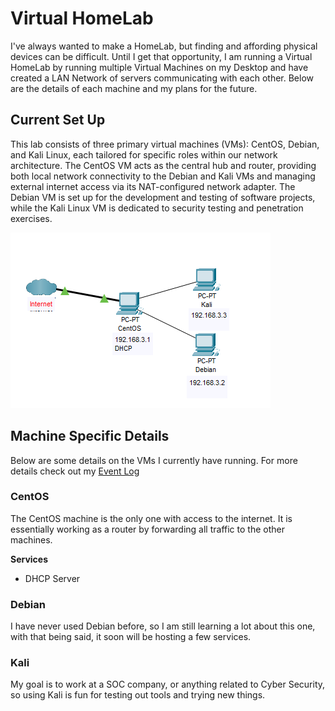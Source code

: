 # Virtual HomeLab
I've always wanted to make a HomeLab, but finding and affording physical devices can be difficult. Until I get that opportunity, I am running a Virtual HomeLab by running multiple Virtual Machines on my Desktop and have created a LAN Network of servers communicating with each other. Below are the details of each machine and my plans for the future. 

## Current Set Up
This lab consists of three primary virtual machines (VMs): CentOS, Debian, and Kali Linux, each tailored for specific roles within our network architecture. The CentOS VM acts as the central hub and router, providing both local network connectivity to the Debian and Kali VMs and managing external internet access via its NAT-configured network adapter. The Debian VM is set up for the development and testing of software projects, while the Kali Linux VM is dedicated to security testing and penetration exercises. 

![Current Virtual Lab](VirtualLab.png)

## Machine Specific Details 
Below are some details on the VMs I currently have running. For more details check out my [Event Log](Services_Learned)

### CentOS
The CentOS machine is the only one with access to the internet. It is essentially working as a router by forwarding all traffic to the other machines.

  __Services__
- DHCP Server


### Debian
I have never used Debian before, so I am still learning a lot about this one, with that being said, it soon will be hosting a few services.

### Kali
My goal is to work at a SOC company, or anything related to Cyber Security, so using Kali is fun for testing out tools and trying new things.
